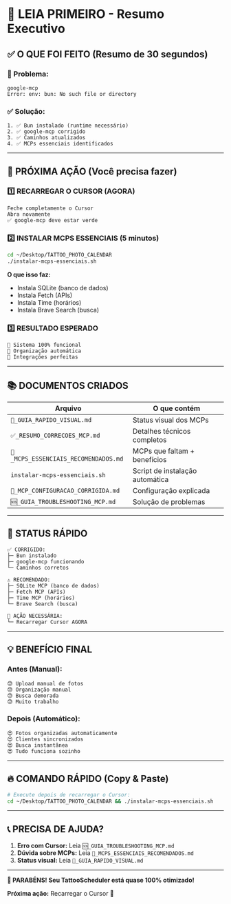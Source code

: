 # 📢 LEIA PRIMEIRO - Resumo Executivo

## ✅ O QUE FOI FEITO (Resumo de 30 segundos)

### 🐛 Problema:
```
google-mcp
Error: env: bun: No such file or directory
```

### ✅ Solução:
```
1. ✅ Bun instalado (runtime necessário)
2. ✅ google-mcp corrigido
3. ✅ Caminhos atualizados
4. ✅ MCPs essenciais identificados
```

---

## 🚀 PRÓXIMA AÇÃO (Você precisa fazer)

### 1️⃣ RECARREGAR O CURSOR (AGORA)
```
Feche completamente o Cursor
Abra novamente
✅ google-mcp deve estar verde
```

### 2️⃣ INSTALAR MCPS ESSENCIAIS (5 minutos)
```bash
cd ~/Desktop/TATTOO_PHOTO_CALENDAR
./instalar-mcps-essenciais.sh
```

**O que isso faz:**
- Instala SQLite (banco de dados)
- Instala Fetch (APIs)
- Instala Time (horários)
- Instala Brave Search (busca)

### 3️⃣ RESULTADO ESPERADO
```
🎉 Sistema 100% funcional
🎉 Organização automática
🎉 Integrações perfeitas
```

---

## 📚 DOCUMENTOS CRIADOS

| Arquivo | O que contém |
|---------|--------------|
| `🎯_GUIA_RAPIDO_VISUAL.md` | Status visual dos MCPs |
| `✅_RESUMO_CORRECOES_MCP.md` | Detalhes técnicos completos |
| `🚀_MCPS_ESSENCIAIS_RECOMENDADOS.md` | MCPs que faltam + benefícios |
| `instalar-mcps-essenciais.sh` | Script de instalação automática |
| `📝_MCP_CONFIGURACAO_CORRIGIDA.md` | Configuração explicada |
| `🆘_GUIA_TROUBLESHOOTING_MCP.md` | Solução de problemas |

---

## 🎯 STATUS RÁPIDO

```
✅ CORRIGIDO:
├─ Bun instalado
├─ google-mcp funcionando
└─ Caminhos corretos

⚠️ RECOMENDADO:
├─ SQLite MCP (banco de dados)
├─ Fetch MCP (APIs)
├─ Time MCP (horários)
└─ Brave Search (busca)

🎯 AÇÃO NECESSÁRIA:
└─ Recarregar Cursor AGORA
```

---

## 💡 BENEFÍCIO FINAL

### Antes (Manual):
```
😓 Upload manual de fotos
😓 Organização manual
😓 Busca demorada
😓 Muito trabalho
```

### Depois (Automático):
```
😍 Fotos organizadas automaticamente
😍 Clientes sincronizados
😍 Busca instantânea
😍 Tudo funciona sozinho
```

---

## 🔥 COMANDO RÁPIDO (Copy & Paste)

```bash
# Execute depois de recarregar o Cursor:
cd ~/Desktop/TATTOO_PHOTO_CALENDAR && ./instalar-mcps-essenciais.sh
```

---

## 📞 PRECISA DE AJUDA?

1. **Erro com Cursor:** Leia `🆘_GUIA_TROUBLESHOOTING_MCP.md`
2. **Dúvida sobre MCPs:** Leia `🚀_MCPS_ESSENCIAIS_RECOMENDADOS.md`
3. **Status visual:** Leia `🎯_GUIA_RAPIDO_VISUAL.md`

---

**🎉 PARABÉNS! Seu TattooScheduler está quase 100% otimizado!**

**Próxima ação:** Recarregar o Cursor 🔄

